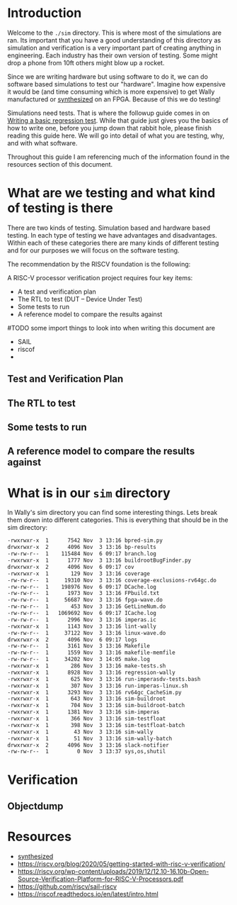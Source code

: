 # Introduction

Welcome to the `./sim` directory. This is where most of the simulations are ran. Its important that you have a good understanding of this directory as simulation and verification is a very important part of creating anything in engineering. Each industry has their own version of testing. Some might drop a phone from 10ft others might blow up a rocket. 

Since we are writing hardware but using software to do it, we can do software based simulations to test our "hardware". Imagine how expensive it would be (and time consuming which is more expensive) to get Wally manufactured or [synthesized](synthesys.md) on an FPGA. Because of this we do testing! 

Simulations need tests. That is where the followup guide comes in on [Writing a basic regression test](Writing%20a%20basic%20regression%20test.md). While that guide just gives you the basics of how to write one, before you jump down that rabbit hole, please finish reading this guide here. We will go into detail of what you are testing, why, and with what software. 

Throughout this guide I am referencing much of the information found in the resources section of this document. 
# What are we testing and what kind of testing is there

There are two kinds of testing. Simulation based and hardware based testing. In each type of testing we have advantages and disadvantages. Within each of these categories there are many kinds of different testing and for our purposes we will focus on the software testing. 

The recommendation by the RISCV foundation is the following: 

A RISC-V processor verification project requires four key items:

- A test and verification plan
- The RTL to test (DUT – Device Under Test)
- Some tests to run
- A reference model to compare the results against

#TODO some import things to look into when writing this document are
- SAIL
- riscof
- 

## Test and Verification Plan


## The RTL to test


## Some tests to run


## A reference model to compare the results against



# What is in our `sim` directory

In Wally's sim directory you can find some interesting things. Lets break them down into different categories. This is everything that should be in the sim directory: 

```bash
-rwxrwxr-x  1      7542 Nov  3 13:16 bpred-sim.py
drwxrwxr-x  2      4096 Nov  3 13:16 bp-results
-rw-rw-r--  1    115484 Nov  6 09:17 branch.log
-rwxrwxr-x  1      1777 Nov  3 13:16 buildrootBugFinder.py
drwxrwxr-x  2      4096 Nov  6 09:17 cov
-rwxrwxr-x  1       129 Nov  3 13:16 coverage
-rw-rw-r--  1     19310 Nov  3 13:16 coverage-exclusions-rv64gc.do
-rw-rw-r--  1    198976 Nov  6 09:17 DCache.log
-rw-rw-r--  1      1973 Nov  3 13:16 FPbuild.txt
-rw-rw-r--  1     56687 Nov  3 13:16 fpga-wave.do
-rw-rw-r--  1       453 Nov  3 13:16 GetLineNum.do
-rw-rw-r--  1   1069692 Nov  6 09:17 ICache.log
-rw-rw-r--  1      2996 Nov  3 13:16 imperas.ic
-rwxrwxr-x  1      1143 Nov  3 13:16 lint-wally
-rw-rw-r--  1     37122 Nov  3 13:16 linux-wave.do
drwxrwxr-x  2      4096 Nov  6 09:17 logs
-rw-rw-r--  1      3161 Nov  3 13:16 Makefile
-rw-rw-r--  1      1559 Nov  3 13:16 makefile-memfile
-rw-rw-r--  1     34202 Nov  3 14:05 make.log
-rwxrwxr-x  1       286 Nov  3 13:16 make-tests.sh
-rwxrwxr-x  1      8928 Nov  3 13:16 regression-wally
-rwxrwxr-x  1       625 Nov  3 13:16 run-imperasdv-tests.bash
-rwxrwxr-x  1       307 Nov  3 13:16 run-imperas-linux.sh
-rwxrwxr-x  1      3293 Nov  3 13:16 rv64gc_CacheSim.py
-rwxrwxr-x  1       643 Nov  3 13:16 sim-buildroot
-rwxrwxr-x  1       704 Nov  3 13:16 sim-buildroot-batch
-rwxrwxr-x  1      1381 Nov  3 13:16 sim-imperas
-rwxrwxr-x  1       366 Nov  3 13:16 sim-testfloat
-rwxrwxr-x  1       398 Nov  3 13:16 sim-testfloat-batch
-rwxrwxr-x  1        43 Nov  3 13:16 sim-wally
-rwxrwxr-x  1        51 Nov  3 13:16 sim-wally-batch
drwxrwxr-x  2      4096 Nov  3 13:16 slack-notifier
-rw-rw-r--  1         0 Nov  3 13:37 sys,os,shutil
```



# Verification
## Objectdump




















# Resources
- [synthesized](synthesys.md)
- https://riscv.org/blog/2020/05/getting-started-with-risc-v-verification/
- https://riscv.org/wp-content/uploads/2019/12/12.10-16.10b-Open-Source-Verification-Platform-for-RISC-V-Processors.pdf
- https://github.com/riscv/sail-riscv
- https://riscof.readthedocs.io/en/latest/intro.html